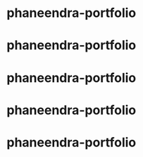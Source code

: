 # phaneendra-portfolio
# phaneendra-portfolio
# phaneendra-portfolio
# phaneendra-portfolio
# phaneendra-portfolio
